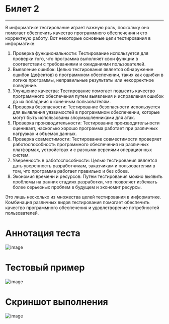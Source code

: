 # Билет 2
---

В информатике тестирование играет важную роль, поскольку оно помогает обеспечить качество программного обеспечения и его корректную работу. Вот некоторые основные цели тестирования в информатике:

1. Проверка функциональности: Тестирование используется для проверки того, что программа выполняет свои функции в соответствии с требованиями и ожиданиями пользователей.
2. Выявление ошибок: Целью тестирования является обнаружение ошибок (дефектов) в программном обеспечении, таких как ошибки в логике программы, неправильные результаты или некорректное поведение.
3. Улучшение качества: Тестирование помогает повысить качество программного обеспечения путем выявления и исправления ошибок до их попадания к конечным пользователям.
4. Проверка безопасности: Тестирование безопасности используется для выявления уязвимостей в программном обеспечении, которые могут быть использованы злоумышленниками для атак.
5. Проверка производительности: Тестирование производительности оценивает, насколько хорошо программа работает при различных нагрузках и объемах данных.
6. Проверка совместимости: Тестирование совместимости проверяет работоспособность программного обеспечения на различных платформах, устройствах и с разными версиями операционных систем.
7. Уверенность в работоспособности: Целью тестирования является дать уверенность разработчикам, заказчикам и пользователям в том, что программа работает правильно и без сбоев.
8. Экономия времени и ресурсов: Путем тестирования можно выявить проблемы на ранних стадиях разработки, что позволяет избежать более серьезных проблем в будущем и экономит ресурсы.

Это лишь несколько из множества целей тестирования в информатике. Комбинация различных видов тестирования помогает обеспечить качество программного обеспечения и удовлетворение потребностей пользователей.

# Аннотация теста

![image](https://github.com/Voidrome/Examen01.02/assets/113089411/80d5e3b6-50c6-40c8-9114-92c0d8861fb9)

# Тестовый пример

![image](https://github.com/Voidrome/Examen01.02/assets/113089411/f09f6de9-7af1-45f3-906c-6e5f118f7c34)

# Скриншот выполнения

![image](https://github.com/Voidrome/Examen01.02/assets/113089411/1a117bbf-be32-44de-bc60-76519087a3f8)

